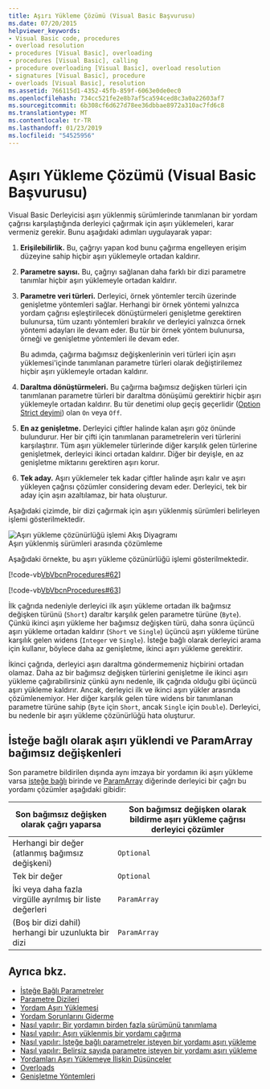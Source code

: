 ```yaml
---
title: Aşırı Yükleme Çözümü (Visual Basic Başvurusu)
ms.date: 07/20/2015
helpviewer_keywords:
- Visual Basic code, procedures
- overload resolution
- procedures [Visual Basic], overloading
- procedures [Visual Basic], calling
- procedure overloading [Visual Basic], overload resolution
- signatures [Visual Basic], procedure
- overloads [Visual Basic], resolution
ms.assetid: 766115d1-4352-45fb-859f-6063e0de0ec0
ms.openlocfilehash: 734cc521fe2e8b7af5ca594ced8c3a0a22603af7
ms.sourcegitcommit: 6b308cf6d627d78ee36dbbae8972a310ac7fd6c8
ms.translationtype: MT
ms.contentlocale: tr-TR
ms.lasthandoff: 01/23/2019
ms.locfileid: "54525956"
---
```

# <a name="overload-resolution-visual-basic"></a>Aşırı Yükleme Çözümü (Visual Basic Başvurusu)
Visual Basic Derleyicisi aşırı yüklenmiş sürümlerinde tanımlanan bir yordam çağrısı karşılaştığında derleyici çağırmak için aşırı yüklemeleri, karar vermeniz gerekir. Bunu aşağıdaki adımları uygulayarak yapar:  
  
1.  **Erişilebilirlik.** Bu, çağrıyı yapan kod bunu çağırma engelleyen erişim düzeyine sahip hiçbir aşırı yüklemeyle ortadan kaldırır.  
  
2.  **Parametre sayısı.** Bu, çağrıyı sağlanan daha farklı bir dizi parametre tanımlar hiçbir aşırı yüklemeyle ortadan kaldırır.  
  
3.  **Parametre veri türleri.** Derleyici, örnek yöntemler tercih üzerinde genişletme yöntemleri sağlar. Herhangi bir örnek yöntemi yalnızca yordam çağrısı eşleştirilecek dönüştürmeleri genişletme gerektiren bulunursa, tüm uzantı yöntemleri bırakılır ve derleyici yalnızca örnek yöntemi adayları ile devam eder. Bu tür bir örnek yöntem bulunursa, örneği ve genişletme yöntemleri ile devam eder.  
  
     Bu adımda, çağırma bağımsız değişkenlerinin veri türleri için aşırı yüklemesi'içinde tanımlanan parametre türleri olarak değiştirilemez hiçbir aşırı yüklemeyle ortadan kaldırır.  
  
4.  **Daraltma dönüştürmeleri.** Bu çağırma bağımsız değişken türleri için tanımlanan parametre türleri bir daraltma dönüşümü gerektirir hiçbir aşırı yüklemeyle ortadan kaldırır. Bu tür denetimi olup geçiş geçerlidir ([Option Strict deyimi](../../../../visual-basic/language-reference/statements/option-strict-statement.md)) olan `On` veya `Off`.  
  
5.  **En az genişletme.** Derleyici çiftler halinde kalan aşırı göz önünde bulundurur. Her bir çifti için tanımlanan parametrelerin veri türlerini karşılaştırır. Tüm aşırı yüklemeler türlerinde diğer karşılık gelen türlerine genişletmek, derleyici ikinci ortadan kaldırır. Diğer bir deyişle, en az genişletme miktarını gerektiren aşırı korur.  
  
6.  **Tek aday.** Aşırı yüklemeler tek kadar çiftler halinde aşırı kalır ve aşırı yükleyen çağrısı çözümler considering devam eder. Derleyici, tek bir aday için aşırı azaltılamaz, bir hata oluşturur.  
  
 Aşağıdaki çizimde, bir dizi çağırmak için aşırı yüklenmiş sürümleri belirleyen işlemi gösterilmektedir.  
  
 ![Aşırı yükleme çözünürlüğü işlemi Akış Diyagramı](./media/overloadres.gif "OverloadRes")  
Aşırı yüklenmiş sürümleri arasında çözümleme  
  
 Aşağıdaki örnekte, bu aşırı yükleme çözünürlüğü işlemi gösterilmektedir.  
  
 [!code-vb[VbVbcnProcedures#62](./codesnippet/VisualBasic/overload-resolution_1.vb)]  
  
 [!code-vb[VbVbcnProcedures#63](./codesnippet/VisualBasic/overload-resolution_2.vb)]  
  
 İlk çağrıda nedeniyle derleyici ilk aşırı yükleme ortadan ilk bağımsız değişken türünü (`Short`) daraltır karşılık gelen parametre türüne (`Byte`). Çünkü ikinci aşırı yükleme her bağımsız değişken türü, daha sonra üçüncü aşırı yükleme ortadan kaldırır (`Short` ve `Single`) üçüncü aşırı yükleme türüne karşılık gelen widens (`Integer` ve `Single`). İsteğe bağlı olarak derleyici arama için kullanır, böylece daha az genişletme, ikinci aşırı yükleme gerektirir.  
  
 İkinci çağrıda, derleyici aşırı daraltma göndermemeniz hiçbirini ortadan olamaz. Daha az bir bağımsız değişken türlerini genişletme ile ikinci aşırı yükleme çağırabilirsiniz çünkü aynı nedenle, ilk çağrıda olduğu gibi üçüncü aşırı yükleme kaldırır. Ancak, derleyici ilk ve ikinci aşırı yükler arasında çözümlenemiyor. Her diğer karşılık gelen türe widens bir tanımlanan parametre türüne sahip (`Byte` için `Short`, ancak `Single` için `Double`). Derleyici, bu nedenle bir aşırı yükleme çözünürlüğü hata oluşturur.  
  
## <a name="overloaded-optional-and-paramarray-arguments"></a>İsteğe bağlı olarak aşırı yüklendi ve ParamArray bağımsız değişkenleri  
 Son parametre bildirilen dışında aynı imzaya bir yordamın iki aşırı yükleme varsa [isteğe bağlı](../../../../visual-basic/language-reference/modifiers/optional.md) birinde ve [ParamArray](../../../../visual-basic/language-reference/modifiers/paramarray.md) diğerinde derleyici bir çağrı bu yordamı çözümler aşağıdaki gibidir:  
  
|Son bağımsız değişken olarak çağrı yaparsa|Son bağımsız değişken olarak bildirme aşırı yükleme çağrısı derleyici çözümler|  
|---|---|  
|Herhangi bir değer (atlanmış bağımsız değişkeni)|`Optional`|  
|Tek bir değer|`Optional`|  
|İki veya daha fazla virgülle ayrılmış bir liste değerleri|`ParamArray`|  
|(Boş bir dizi dahil) herhangi bir uzunlukta bir dizi|`ParamArray`|  
  
## <a name="see-also"></a>Ayrıca bkz.
- [İsteğe Bağlı Parametreler](./optional-parameters.md)
- [Parametre Dizileri](./parameter-arrays.md)
- [Yordam Aşırı Yüklemesi](./procedure-overloading.md)
- [Yordam Sorunlarını Giderme](./troubleshooting-procedures.md)
- [Nasıl yapılır: Bir yordamın birden fazla sürümünü tanımlama](./how-to-define-multiple-versions-of-a-procedure.md)
- [Nasıl yapılır: Aşırı yüklenmiş bir yordamı çağırma](./how-to-call-an-overloaded-procedure.md)
- [Nasıl yapılır: İsteğe bağlı parametreler isteyen bir yordamı aşırı yükleme](./how-to-overload-a-procedure-that-takes-optional-parameters.md)
- [Nasıl yapılır: Belirsiz sayıda parametre isteyen bir yordamı aşırı yükleme](./how-to-overload-a-procedure-that-takes-an-indefinite-number-of-parameters.md)
- [Yordamları Aşırı Yüklemeye İlişkin Düşünceler](./considerations-in-overloading-procedures.md)
- [Overloads](../../../../visual-basic/language-reference/modifiers/overloads.md)
- [Genişletme Yöntemleri](./extension-methods.md)
